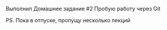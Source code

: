 Выполнил Домашнее задание #2 
Пробую работу через Git

PS. Пока в отпуске, пропущу несколько лекций
